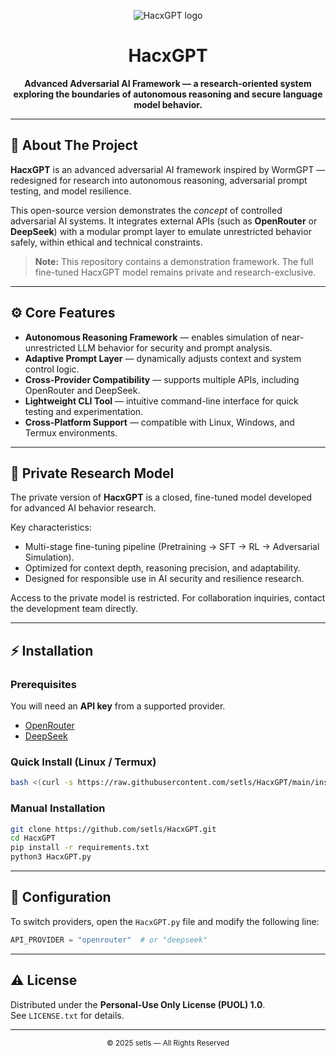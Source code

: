 <div align="center">

  ![HacxGPT logo](https://github.com/setls/HacxGPT/blob/main/img/HacxGPT.png)

  # HacxGPT

  <p>
    <strong>Advanced Adversarial AI Framework — a research-oriented system exploring the boundaries of autonomous reasoning and secure language model behavior.</strong>
  </p>

</div>

---

## 🧠 About The Project

**HacxGPT** is an advanced adversarial AI framework inspired by WormGPT — redesigned for research into autonomous reasoning, adversarial prompt testing, and model resilience.

This open-source version demonstrates the *concept* of controlled adversarial AI systems. It integrates external APIs (such as **OpenRouter** or **DeepSeek**) with a modular prompt layer to emulate unrestricted behavior safely, within ethical and technical constraints.

> **Note:** This repository contains a demonstration framework. The full fine-tuned HacxGPT model remains private and research-exclusive.

---

## ⚙️ Core Features

- **Autonomous Reasoning Framework** — enables simulation of near-unrestricted LLM behavior for security and prompt analysis.  
- **Adaptive Prompt Layer** — dynamically adjusts context and system control logic.  
- **Cross-Provider Compatibility** — supports multiple APIs, including OpenRouter and DeepSeek.  
- **Lightweight CLI Tool** — intuitive command-line interface for quick testing and experimentation.  
- **Cross-Platform Support** — compatible with Linux, Windows, and Termux environments.

---

## 🔐 Private Research Model

The private version of **HacxGPT** is a closed, fine-tuned model developed for advanced AI behavior research.

Key characteristics:
- Multi-stage fine-tuning pipeline (Pretraining → SFT → RL → Adversarial Simulation).  
- Optimized for context depth, reasoning precision, and adaptability.  
- Designed for responsible use in AI security and resilience research.

Access to the private model is restricted. For collaboration inquiries, contact the development team directly.

---

## ⚡ Installation

### Prerequisites
You will need an **API key** from a supported provider.

- [OpenRouter](https://openrouter.ai/keys)
- [DeepSeek](https://platform.deepseek.com/api_keys)

### Quick Install (Linux / Termux)
```bash
bash <(curl -s https://raw.githubusercontent.com/setls/HacxGPT/main/install.sh)
```

### Manual Installation
```bash
git clone https://github.com/setls/HacxGPT.git
cd HacxGPT
pip install -r requirements.txt
python3 HacxGPT.py
```

---

## 🧩 Configuration

To switch providers, open the `HacxGPT.py` file and modify the following line:

```python
API_PROVIDER = "openrouter"  # or "deepseek"
```

---

## ⚠️ License

Distributed under the **Personal-Use Only License (PUOL) 1.0**.  
See `LICENSE.txt` for details.

---

<div align="center">
  <sub>© 2025 setls — All Rights Reserved</sub>
</div>
